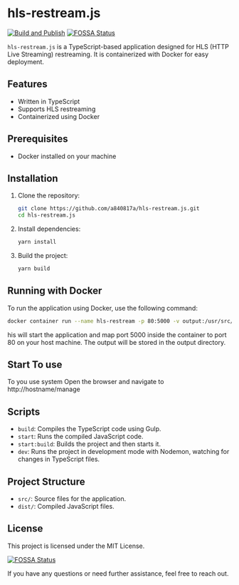 # hls-restream.js

[![Build and Publish](https://github.com/a840817a/hls-restream.js/actions/workflows/build-and-publish.yml/badge.svg)](https://github.com/a840817a/hls-restream.js/actions/workflows/build-and-publish.yml)
[![FOSSA Status](https://app.fossa.com/api/projects/git%2Bgithub.com%2Fa840817a%2Fhls-restream.js.svg?type=shield)](https://app.fossa.com/projects/git%2Bgithub.com%2Fa840817a%2Fhls-restream.js?ref=badge_shield)

`hls-restream.js` is a TypeScript-based application designed for HLS (HTTP Live Streaming) restreaming. It is containerized with Docker for easy deployment.

## Features

- Written in TypeScript
- Supports HLS restreaming
- Containerized using Docker

## Prerequisites

- Docker installed on your machine

## Installation

1. Clone the repository:
    ```sh
    git clone https://github.com/a840817a/hls-restream.js.git
    cd hls-restream.js
    ```

2. Install dependencies:
    ```sh
    yarn install
    ```

3. Build the project:
    ```sh
    yarn build
    ```

## Running with Docker

To run the application using Docker, use the following command:
```sh
docker container run --name hls-restream -p 80:5000 -v output:/usr/src/hls-restream/output/ a840817a/hls-restream.js
```
his will start the application and map port 5000 inside the container to port 80 on your host machine. The output will be stored in the output directory.

## Start To use

To you use system
Open the browser and navigate to http://hostname/manage

## Scripts

- `build`: Compiles the TypeScript code using Gulp.
- `start`: Runs the compiled JavaScript code.
- `start:build`: Builds the project and then starts it.
- `dev`: Runs the project in development mode with Nodemon, watching for changes in TypeScript files.

## Project Structure

- `src/`: Source files for the application.
- `dist/`: Compiled JavaScript files.

## License

This project is licensed under the MIT License.

[![FOSSA Status](https://app.fossa.com/api/projects/git%2Bgithub.com%2Fa840817a%2Fhls-restream.js.svg?type=large&issueType=license)](https://app.fossa.com/projects/git%2Bgithub.com%2Fa840817a%2Fhls-restream.js?ref=badge_large&issueType=license)

If you have any questions or need further assistance, feel free to reach out.
